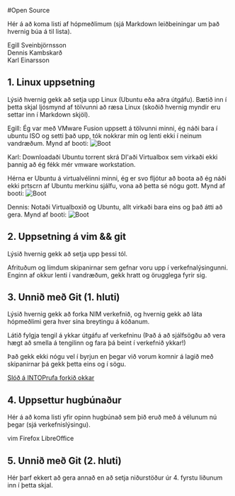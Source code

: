 #Open Source

Hér á að koma listi af hópmeðlimum (sjá Markdown leiðbeiningar um það hvernig búa á til lista).

Egill Sveinbjörnsson  
Dennis Kambskarð  
Karl Einarsson  

## 1. Linux uppsetning

Lýsið hvernig gekk að setja upp Linux (Ubuntu eða aðra útgáfu). Bætið inn í þetta skjal ljósmynd af tölvunni að ræsa Linux (skoðið hvernig myndir eru settar inn í Markdown skjöl).

Egill: Ég var með VMware Fusion uppsett á tölvunni minni, ég náði bara í ubuntu ISO og setti það upp, tók nokkrar mín og lenti ekki í neinum vandræðum.
Mynd af booti: ![Boot](http://i.imgur.com/iBDd58Q.png)

Karl: Downloadaði Ubuntu torrent skrá
Dl'aði Virtualbox sem virkaði ekki þannig að ég fékk mér vmware workstation.

Hérna er Ubuntu á virtualvélinni minni, 
ég er svo fljótur að boota að ég náði ekki prtscrn af Ubuntu merkinu sjálfu,
vona að þetta sé nógu gott.
Mynd af booti: ![Boot](http://i.imgur.com/zl24LE9.png)

Dennis: Notaði Virtualboxið og Ubuntu, allt virkaði bara eins og það átti að gera.
Mynd af booti: ![Boot](http://i.imgur.com/0GzqIML.png)

## 2. Uppsetning á vim && git

Lýsið hvernig gekk að setja upp þessi tól.

Afrituðum og límdum skipanirnar sem gefnar voru upp í verkefnalýsingunni. Enginn af okkur lenti í vandræðum, gekk hratt og örugglega fyrir sig.

## 3. Unnið með Git (1. hluti)

Lýsið hvernig gekk að forka NIM verkefnið, og hvernig gekk að láta hópmeðlimi gera hver sína breytingu á kóðanum.

Látið fylgja tengil á ykkar útgáfu af verkefninu (Það á að sjálfsögðu að vera hægt að smella á tengilinn og fara þá beint í verkefnið ykkar!)


Það gekk ekki nógu vel í byrjun en þegar við vorum komnir á lagið með skipanirnar þá gekk þetta eins og í sögu.

[Slóð á INTOPrufa forkið okkar](https://github.com/egilsster/INTOPrufa)

## 4. Uppsettur hugbúnaður

Hér á að koma listi yfir opinn hugbúnað sem þið eruð með á vélunum nú þegar (sjá verkefnislýsingu).

vim
Firefox
LibreOffice

## 5. Unnið með Git (2. hluti)

Hér þarf ekkert að gera annað en að setja niðurstöður úr 4. fyrstu liðunum inn í þetta skjal.
